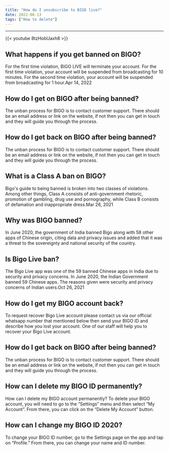 ```yaml
---
title: "How do I unsubscribe to BIGO live?"
date: 2022-06-13
tags: ["How to delete"]
---
```


---
{{< youtube 8tzHobUaxh8 >}}
## What happens if you get banned on BIGO?
For the first time violation, BIGO LIVE will terminate your account. For the first time violation, your account will be suspended from broadcasting for 10 minutes. For the second time violation, your account will be suspended from broadcasting for 1 hour.Apr 14, 2022

## How do I get on BIGO after being banned?
The unban process for BIGO is to contact customer support. There should be an email address or link on the website, if not then you can get in touch and they will guide you through the process.

## How do I get back on BIGO after being banned?
The unban process for BIGO is to contact customer support. There should be an email address or link on the website, if not then you can get in touch and they will guide you through the process.

## What is a Class A ban on BIGO?
Bigo's guide to being banned is broken into two classes of violations. Among other things, Class A consists of anti-government rhetoric, promotion of gambling, drug use and pornography, while Class B consists of defamation and inappropriate dress.Mar 26, 2021

## Why was BIGO banned?
In June 2020, the government of India banned Bigo along with 58 other apps of Chinese origin, citing data and privacy issues and added that it was a threat to the sovereignty and national security of the country.

## Is Bigo Live ban?
The Bigo Live app was one of the 59 banned Chinese apps in India due to security and privacy concerns. In June 2020, the Indian Government banned 59 Chinese apps. The reasons given were security and privacy concerns of Indian users.Oct 26, 2021

## How do I get my BIGO account back?
To request recover Bigo Live account please contact us via our official whatsapp number that mentioned below then send your BIGO ID and describe how you lost your account. One of our staff will help you to recover your Bigo Live account.

## How do I get back on BIGO after being banned?
The unban process for BIGO is to contact customer support. There should be an email address or link on the website, if not then you can get in touch and they will guide you through the process.

## How can I delete my BIGO ID permanently?
How can I delete my BIGO account permanently? To delete your BIGO account, you will need to go to the “Settings” menu and then select “My Account”. From there, you can click on the “Delete My Account” button.

## How can I change my BIGO ID 2020?
To change your BIGO ID number, go to the Settings page on the app and tap on “Profile.” From there, you can change your name and ID number.

